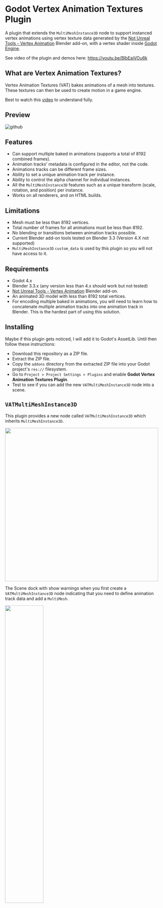 # Godot Vertex Animation Textures Plugin

A plugin that extends the `MultiMeshInstance3D` node to support instanced vertex animations
using vertex texture data generated by the 
[Not Unreal Tools - Vertex Animation](https://github.com/yanorax/unreal_tools) Blender add-on, with a vertex shader inside [Godot Engine](https://godotengine.org).

See video of the plugin and demos here: https://youtu.be/BIbEaiVOu6k

## What are Vertex Animation Textures?

Vertex Animation Textures (VAT) bakes animations of a mesh into textures. 
These textures can then be used to create motion in a game engine.

Best to watch this [video](https://www.youtube.com/watch?v=3ep9mkwiOjU) to understand fully.

## Preview

![github](https://github.com/user-attachments/assets/855ad356-6c63-4717-93e2-f058ad99f6ce)


## Features

- Can support multiple baked in animations (supports a total of 8192 combined frames).
- Animation tracks' metadata is configured in the editor, not the code.
- Animations tracks can be different frame sizes.
- Ability to set a unique animation track per instance.
- Ability to control the alpha channel for individual instances.
- All the `MultiMeshInstance3D` features such as a unique transform (scale, rotation, and position) per instance.
- Works on all renderers, and on HTML builds.

## Limitations

- Mesh must be less than 8192 vertices.
- Total number of frames for all animations must be less than 8192.
- No blending or transitions between animation tracks possible.
- Current Blender add-on tools tested on Blender 3.3 (Version 4.X not supported)
- `MultiMeshInstance3D` `custom_data` is used by this plugin so you will not have access to it.

## Requirements

- Godot 4.x
- Blender 3.3.x (any version less than 4.x should work but not tested)
- [Not Unreal Tools - Vertex Animation](https://github.com/yanorax/unreal_tools) Blender add-on.
- An animated 3D model with less than 8192 total vertices.
- For encoding multiple baked in animations, you will need to learn how to concatenate multiple animation tracks into one animation track in Blender.  This is the hardest part of using this solution.

## Installing

Maybe if this plugin gets noticed, I will add it to Godot's AssetLib.  Until then follow these instructions:

- Download this repository as a ZIP file.
- Extract the ZIP file.
- Copy the `addons` directory from the extracted ZIP file into your Godot project's `res://` filesystem.
- Go to `Project > Project Settings > Plugins` and enable **Godot Vertex Animation Textures Plugin**.
- Test to see if you can add the new `VATMultiMeshInstance3D` node into a scene.

## `VATMultiMeshInstance3D`

This plugin provides a new node called `VATMultiMeshInstance3D` which inherits `MultiMeshInstance3D`.

<img src="https://github.com/user-attachments/assets/e979158a-5bb1-43a5-9129-1ca210492b1c" width="503">

The Scene dock with show warnings when you first create a `VATMultiMeshInstance3D` node indicating that you need 
to define animation track data and add a `MultiMesh`.

<img src="https://github.com/user-attachments/assets/f82b305b-ffc0-4cff-92b4-6e0b7d7873d8" width="50%">

Error messages will also appear in the Output console.

<img src="https://github.com/user-attachments/assets/310cdb80-80f9-476a-8a73-e5e700d6dbdf" width="50%">

## `VATMultiMeshInstance3D` Properties

- **Instance Count**: `int` = the number of instances
- **Rand Anim Offset**: `bool` =  randomize the animation offset (true/false)
- **Animation Tracks**: `Array[Vector2i]` = the list of animation tracks with start frame = x, end frame = y information. 

<img src="https://github.com/user-attachments/assets/790f897a-ef70-434d-afa3-6acc55c255fc" width="332">

## `VATMultiMeshInstance3D` Functions

### Set/update functions

#### `update_all_instances(animation_offset: float, track_number: int, alpha: float)`
Updates ALL INSTANCES with the provided `animation_offset`, `track_number`, and `alpha`
unless `rand_anim_offset = false`, where it sets the `animation_offset` to 0.

#### `update_instance_animation_offset(instance_id: int, animation_offset: float)`

Updates the current `instance_id` with the provided `animation_offset` (0..1), unless `rand_anim_offset = false`, where it sets the offset to `0`.

#### `update_instance_track(instance_id: int, track_number: int):`

Updates the current `instance_id` with the provided `track_number` (`0`..`number_of_animation_tracks - 1`)

#### `update_instance_alpha(instance_id: int, alpha: float):`

Updates the current `instance_id` with the provided `alpha` (`0`..`1`)

### Get helper functions

#### `get_start_end_frames_from_track_number(track_number: int) -> Vector2i`

Get animation start/end frame `Vector2i` from `track_number`. `track_number` must be within (`0`..`number_of_animation_tracks - 1`)

#### `get_start_end_frames_from_instance(instance_id: int) -> Vector2i`

Get animation start/end frames `Vector2i` from `instance_id`. Instance must have been initialized.

#### `get_track_number_from_track_vector(track_vector: Vector2i) -> int`

Get `track_number` from start/end frame `Vector2i`. Returns `-1` if not found.

#### `get_track_number_from_instance(instance_id: int) -> int`

Get `track_number` from `instance_id`. Returns `-1` if not found.

## `MutiMeshInstance3D` `custom_data`

`MultiMeshInstance3D` `custom_data` is used by this plugin.  Here is how it is used:

- `custom_data.r` = **animation offset**: used to randomize instances playing the same animation track
- `custom_data.g` = **animation start frame**
- `custom_data.b` = **animation end frame**
- `custom_data.a` = **alpha of mesh**: used to fade in/out a unique instance

## Vertex Animation Shader

The magic of vertex animations happens both in Blender and in the shader. 
This is why you should understand what is happening in the shader.

To make it easy, it is recommended you use `GeometryInstance3D > Geometry > Material Override` 
to add the a new `ShaderMaterial`.

In the `Shader` property select `Quick Load` and select: `vat_multiple_anims.gdshader`

Once loaded expand `Shader Parametrs` and you will have access to configure the following
shader parameters:
	
- `Time Scale`: How quickly animations will play.
- `Offset Map`: A texture that encodes the position of each vertex for every frame.
- `Normal Map`: A texture that encodes the normal of each vertex for every frame.
- `Texture Albedo`: The UV color texture that is used for the mesh.
- `Specular`, `Metallic`, `Roughness`: See Godot [docs](https://docs.godotengine.org/en/stable/tutorials/3d/standard_material_3d.html) for more information.

<img src="https://github.com/user-attachments/assets/dab1bb68-291a-4c70-8f25-cf10dfe2b8ed" width="328">

Make sure both offset and normal textures are imported with Lossless format.

The `custom_data` in the `MultiMeshInstance3D` and the shader parameters are passed to the shader
to do its magic.  Here is some of the shader code that uses this data:
	
```C++

uniform sampler2D offset_map;
uniform sampler2D normal_map;
uniform sampler2D texture_albedo;

uniform float time_scale;

uniform float specular : hint_range(0,1);
uniform float metallic : hint_range(0,1);
uniform float roughness : hint_range(0,1);

varying flat vec4 custom_data;

void vertex(){
	custom_data = INSTANCE_CUSTOM;

	float start_frame = custom_data.g;
	float end_frame = custom_data.b;
	
	float num_frames = end_frame - start_frame;
	float frame_offset = num_frames * custom_data.r;
	
	...
}
		
void fragment(){
	vec3 albedo_col = texture(texture_albedo, UV).rgb;

	ALPHA = custom_data.a;  // fader
	
	ALBEDO = albedo_col.rgb;
	METALLIC = metallic;
	ROUGHNESS = roughness;
	SPECULAR = specular;
}
```

## Demos

There are two demo scenes in the `demo` subfolder:
	
- **MultipleAnimations**: 90 instances with 5 animations, with different scales, and positions.  Every 3 seconds all instances change animations tracks.
- **AlphaTest**: Shows how to control alpha so that you can fade in/out individual instances.

The skeleton mesh included in the demo has 5 baked in animations:
	
- Track 0: Walk
- Track 1: Cheer
- Track 2: Spin
- Track 3: Twearking?
- Track 4: Dead (static pose)

https://github.com/user-attachments/assets/bfdbe418-76bf-44c7-b2a5-46c58c24e7d5

https://github.com/user-attachments/assets/85120f28-479f-4661-8451-7a7073b20027

## Godot games made with this plugin

itch.io: [Skeletron 2084](https://antzgames.itch.io/skeletron2084)

YouTube: [Skeletron 2084 Gameplay](https://youtu.be/zTJlpS3jQCc)

## Blender 3.3.1 Add-On Guide
1. Download the files from [Not Unreal Tools - Vertex Animation](https://github.com/yanorax/unreal_tools) and install **vertex_animation.py** in the Blender -> **Edit** -> **Preferences...** -> **Add-ons** -> **Install...** menu. In the **3D Viewport** side bar, you should now have a **Not Unreal Tools** menu and if selected it will show a **Vertex Animation** panel.
2. In **Object Mode** select the object you want to process, make sure the current animation you want is selected and playable in the **Timeline**.
3. Adjust the **Frame Start**, **End** and **Step** values as required. Changing these settings will update corresponding **Timeline** values.
4. Click the **Process Anim Meshes** button. This will create a new object named **export_mesh** in the **Outliner**, this is the special mesh that will be animated. In the source .blend file path there will be a newly created folder called **vaexport** and inside will be two files; **normals.png** and **offsets.exr**.
5. The **export_mesh** needs to be exported as a glTF file for importing into Godot. Select the **export_mesh** object in the **Outliner** and then from the Blender **File** menu, select **Export** -> **glTF 2.0 (.glb .gltf)**. Make the following changes to the export options and then click the **Export glTF 2.0** button:
	- Include -> Selected Objects (**enable**)
	- Geometry -> Materials (**disable**)
	- Animation -> Animation, Shape Keys, Skinning (**disable all**)
	- Filename -> can rename to anything

![install](https://github.com/user-attachments/assets/85fd4f4d-177f-48de-bc1c-87c709d924e4)

![tool](https://github.com/user-attachments/assets/a8943e6a-e3cc-447c-ad58-bc5898df2b8f)

## Godot Import Guide
1. You should now have 3 files generated from Blender: **normals.png**, **offsets.exr** and **export_mesh.glb** (whichever filename was chosen, this guide will refer to the default name).
2. Copy the files into the Godot project folder of your choice. Godot will run the import process as soon as it detects the new files. The import settings for each file still need more changes to ensure all of them work properly with the vertex shader.
3. In the Godot **FileSystem** dock, select the glTF file (**export_mesh.glb**) and then click the **Import** dock (default location is docked along side of the **Scene** tree). [Godot Docs - Importing 3D Scenes](https://docs.godotengine.org/en/stable/getting_started/workflow/assets/importing_scenes.html)
4. Make the following adjustments and then click the **Reimport** button. There should be a new file called **export_mesh.mesh** in the same folder as the glTF file (**export_mesh.glb**). 
	- Meshes:
	  - Compress -> (**disable**)
	  - Ensure Tangents -> (**disable**)
	  - Storage -> **Files (.res)**
	- Animation:
	  - Import -> (**disable**)
5. Add a MeshInstance or MultiMeshInstance node to the scene. Drag the **export_mesh.mesh** file into the Mesh parameter slot for a MeshInstance or the Mesh parameter slot inside the MultiMesh for a MultiMeshInstance node. This guide will not cover loading Mesh resources via script.
6. The import settings for **normals.png** and **offsets.exr** will need to be updated after they are added into the shader parameters since Godot will make changes based on what node the image was applied to (3D nodes apply import settings for images used in 3D).
7. Apply the custom vertex animation shader material to a MeshInstance/MultiMeshInstance. Recommend using the GeometryInstance -> Geometry -> Material Override slot.
8. Go to the **Shader Parameters** and click the drop-down arrow and select load for the following parameters:
	- Offset Map -> load **offsets.exr**
	- Normal Map -> load **normals.png**
9. Now find **normals.png** and **offsets.exr** in the **FileSystem** dock, go to Import settings, make the following changes for both files and click the **Reimport** button:
	- Compress:
	  - Mode -> **Lossless** for **normals.png**, **Uncompressed** for **offsets.exr** 
	- Flags:
	  - Repeat -> (**disable**) when changing the current frame using an AnimationPlayer or via script. (**enable**) when looping animations using shader TIME.
	  - Filter -> (**disable**)
	  - Mipmaps -> (**disable**)
10. If you are importing more image files such as albedo textures, refer to [Godot Docs - Importing Images](https://docs.godotengine.org/en/stable/getting_started/workflow/assets/importing_images.html). For palettes and texture masks, recommend using Lossless compression and disable Filter and Mipmaps, so there is no blending of the colours.

## Assets

[Skeleton](https://kaylousberg.itch.io/kaykit-skeletons) by Kay Lousberg - [CC0 License](http://creativecommons.org/publicdomain/zero/1.0/)

[Floor Tile](https://kenney.nl/assets/prototype-textures) by Kenney - [CC0 License](http://creativecommons.org/publicdomain/zero/1.0/)
